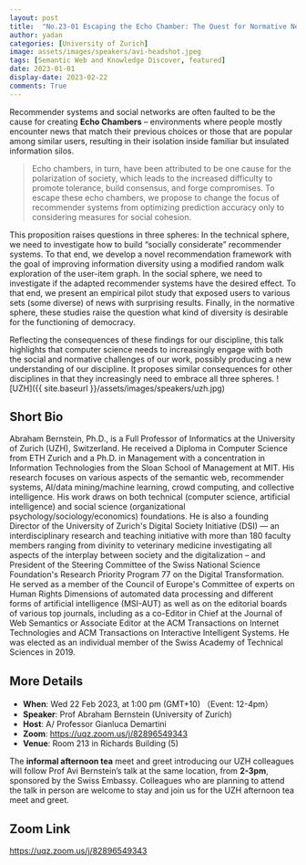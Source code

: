 ```yaml
---
layout: post
title:  "No.23-01 Escaping the Echo Chamber: The Quest for Normative News Recommender Systems"
author: yadan
categories: [University of Zurich]
image: assets/images/speakers/avi-headshot.jpeg
tags: [Semantic Web and Knowledge Discover, featured]
date: 2023-01-01
display-date: 2023-02-22
comments: True
---
```


Recommender systems and social networks are often faulted to be the cause for creating **Echo Chambers** – environments where people mostly encounter news that match their previous choices or those that are popular among similar users, resulting in their isolation inside familiar but insulated information silos. 
> Echo chambers, in turn, have been attributed to be one cause for the polarization of society, which leads to the increased difficulty to promote tolerance, build consensus, and forge compromises. To escape these echo chambers, we propose to change the focus of recommender systems from optimizing prediction accuracy only to considering measures for social cohesion.

This proposition raises questions in three spheres: In the technical sphere, we need to investigate how to build “socially considerate” recommender systems. To that end, we develop a novel recommendation framework with the goal of improving information diversity using a modified random walk exploration of the user-item graph.
In the social sphere, we need to investigate if the adapted recommender systems have the desired effect. To that end, we present an empirical pilot study that exposed users to various sets (some diverse) of news with surprising results.
Finally, in the normative sphere, these studies raise the question what kind of diversity is desirable for the functioning of democracy.

Reflecting the consequences of these findings for our discipline, this talk highlights that computer science needs to increasingly engage with both the social and normative challenges of our work, possibly producing a new understanding of our discipline. It proposes similar consequences for other disciplines in that they increasingly need to embrace all three spheres.
![UZH]({{ site.baseurl }}/assets/images/speakers/uzh.jpg)

## Short Bio

Abraham Bernstein, Ph.D., is a Full Professor of Informatics at the University of Zurich (UZH), Switzerland. He received a Diploma in Computer Science from ETH Zurich and a Ph.D. in Management with a concentration in Information Technologies from the Sloan School of Management at MIT. His research focuses on various aspects of the semantic web, recommender systems, AI/data mining/machine learning, crowd computing, and collective intelligence. His work draws on both technical (computer science, artificial intelligence) and social science (organizational psychology/sociology/economics) foundations. He is also a founding Director of the University of Zurich's Digital Society Initiative (DSI) — an interdisciplinary research and teaching initiative with more than 180 faculty members ranging from divinity to veterinary medicine investigating all aspects of the interplay between society and the digitalization – and President of the Steering Committee of the Swiss National Science Foundation's Research Priority Program 77 on the Digital Transformation. He served as a member of the Council of Europe's Committee of experts on Human Rights Dimensions of automated data processing and different forms of artificial intelligence (MSI-AUT) as well as on the editorial boards of various top journals, including as a co-Editor in Chief at the Journal of Web Semantics or Associate Editor at the ACM Transactions on Internet Technologies and ACM Transactions on Interactive Intelligent Systems. He was elected as an individual member of the Swiss Academy of Technical Sciences in 2019.

## More Details
+ **When**: Wed 22 Feb 2023, at 1:00 pm (GMT+10) （Event: 12-4pm）
+ **Speaker**: Prof Abraham Bernstein (University of Zurich)
+ **Host**: A/ Professor Gianluca Demartini
+ **Zoom**: https://uqz.zoom.us/j/82896549343
+ **Venue**: Room 213 in Richards Building (5)


The **informal afternoon tea** meet and greet introducing our UZH colleagues will follow Prof Avi Bernstein’s talk at the same location, from **2-3pm**, sponsored by the Swiss Embassy. Colleagues who are planning to attend the talk in person are welcome to stay and join us for the UZH afternoon tea meet and greet.

## Zoom Link
https://uqz.zoom.us/j/82896549343

